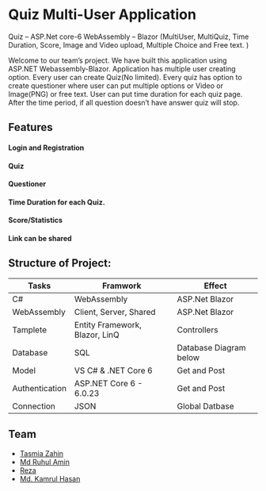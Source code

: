 # Quiz Multi-User Application
Quiz – ASP.Net core-6 WebAssembly – Blazor (MultiUser, MultiQuiz, Time Duration, Score, Image and Video upload, Multiple Choice and Free text. )

Welcome to our team’s project. We have built this application using ASP.NET Webassembly-Blazor. Application has multiple user creating option. Every user can create Quiz(No limited). Every quiz has option to create questioner where user can put multiple options or Video or Image(PNG) or free text. User can put time duration for each quiz page. After the time period, if all question doesn’t have answer quiz will stop. 

## Features
#### Login and Registration
#### Quiz
#### Questioner
#### Time Duration for each Quiz.
#### Score/Statistics
#### Link can be shared

## Structure of Project:
|   Tasks     |   Framwork    |  Effect  |
|-----|--------|-------|
|C# |  WebAssembly   | ASP.Net Blazor
|WebAssembly | Client, Server, Shared | ASP.Net Blazor
|Tamplete | Entity Framework, Blazor, LinQ | Controllers
|Database | SQL | Database Diagram below
|Model | VS C# & .NET Core 6   | Get and Post
|Authentication | ASP.NET Core 6 - 6.0.23  | Get and Post
|Connection |  JSON   |  Global Datbase

## Team
- [Tasmia Zahin](https://github.com/tasmiazahin)
- [Md Ruhul Amin](https://github.com/Md-Ruhul-Amin-Rony)
- [Reza](https://github.com/Rezaeskandar)
- [Md. Kamrul Hasan](https://github.com/chasmkhasan)
